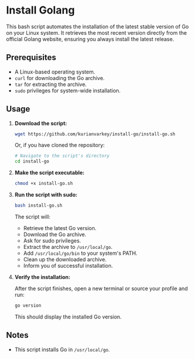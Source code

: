 # Install Golang

This bash script automates the installation of the latest stable version of Go on your Linux system. It retrieves the most recent version directly from the official Golang website, ensuring you always install the latest release.

## Prerequisites

* A Linux-based operating system.
* `curl` for downloading the Go archive.
* `tar` for extracting the archive.
* `sudo` privileges for system-wide installation.

## Usage

1.  **Download the script:**

    ```bash
    wget https://github.com/kurianvarkey/install-go/install-go.sh
    ```

    Or, if you have cloned the repository:

    ```bash
    # Navigate to the script's directory
    cd install-go
    ```

2.  **Make the script executable:**

    ```bash
    chmod +x install-go.sh
    ```

3.  **Run the script with sudo:**

    ```bash
    bash install-go.sh
    ```

    The script will:

    * Retrieve the latest Go version.
    * Download the Go archive.
    * Ask for sudo privileges.
    * Extract the archive to `/usr/local/go`.
    * Add `/usr/local/go/bin` to your system's PATH.
    * Clean up the downloaded archive.
    * Inform you of successful installation.

4.  **Verify the installation:**

    After the script finishes, open a new terminal or source your profile and run:

    ```bash
    go version
    ```

    This should display the installed Go version.

## Notes

* This script installs Go in `/usr/local/go`.
